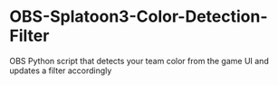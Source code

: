 # OBS-Splatoon3-Color-Detection-Filter
OBS Python script that detects your team color from the game UI and updates a filter accordingly
